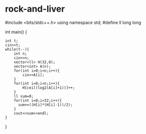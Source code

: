 # rock-and-liver
#include <bits/stdc++.h>
using namespace std;
#define ll long long

int main()
{

    int t;
    cin>>t;
    while(t--){
        int n;
        cin>>n;
        vector<ll> H(32,0);
        vector<int> A(n);
        for(int i=0;i<n;i++){
            cin>>A[i];
        }
        for(int i=0;i<n;i++){
            H[ceil(log2(A[i]+1))]++;
        }
        ll sum=0;
        for(int i=0;i<32;i++){
          sum+=((H[i]*(H[i]-1))/2);
        }
        cout<<sum<<endl;
    }

}
